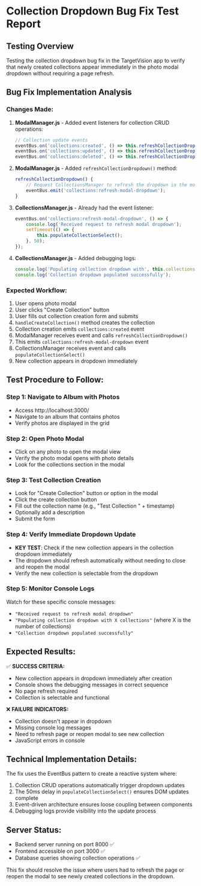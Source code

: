 # Collection Dropdown Bug Fix Test Report

## Testing Overview
Testing the collection dropdown bug fix in the TargetVision app to verify that newly created collections appear immediately in the photo modal dropdown without requiring a page refresh.

## Bug Fix Implementation Analysis

### Changes Made:

1. **ModalManager.js** - Added event listeners for collection CRUD operations:
   ```javascript
   // Collection update events
   eventBus.on('collections:created', () => this.refreshCollectionDropdown());
   eventBus.on('collections:updated', () => this.refreshCollectionDropdown());
   eventBus.on('collections:deleted', () => this.refreshCollectionDropdown());
   ```

2. **ModalManager.js** - Added `refreshCollectionDropdown()` method:
   ```javascript
   refreshCollectionDropdown() {
       // Request CollectionsManager to refresh the dropdown in the modal
       eventBus.emit('collections:refresh-modal-dropdown');
   }
   ```

3. **CollectionsManager.js** - Already had the event listener:
   ```javascript
   eventBus.on('collections:refresh-modal-dropdown', () => {
       console.log('Received request to refresh modal dropdown');
       setTimeout(() => {
           this.populateCollectionSelect();
       }, 50);
   });
   ```

4. **CollectionsManager.js** - Added debugging logs:
   ```javascript
   console.log('Populating collection dropdown with', this.collections.length, 'collections');
   console.log('Collection dropdown populated successfully');
   ```

### Expected Workflow:

1. User opens photo modal
2. User clicks "Create Collection" button
3. User fills out collection creation form and submits
4. `handleCreateCollection()` method creates the collection
5. Collection creation emits `collections:created` event
6. ModalManager receives event and calls `refreshCollectionDropdown()`
7. This emits `collections:refresh-modal-dropdown` event
8. CollectionsManager receives event and calls `populateCollectionSelect()`
9. New collection appears in dropdown immediately

## Test Procedure to Follow:

### Step 1: Navigate to Album with Photos
- Access http://localhost:3000/
- Navigate to an album that contains photos
- Verify photos are displayed in the grid

### Step 2: Open Photo Modal
- Click on any photo to open the modal view
- Verify the photo modal opens with photo details
- Look for the collections section in the modal

### Step 3: Test Collection Creation
- Look for "Create Collection" button or option in the modal
- Click the create collection button
- Fill out the collection name (e.g., "Test Collection " + timestamp)
- Optionally add a description
- Submit the form

### Step 4: Verify Immediate Dropdown Update
- **KEY TEST**: Check if the new collection appears in the collection dropdown immediately
- The dropdown should refresh automatically without needing to close and reopen the modal
- Verify the new collection is selectable from the dropdown

### Step 5: Monitor Console Logs
Watch for these specific console messages:
- `"Received request to refresh modal dropdown"`
- `"Populating collection dropdown with X collections"` (where X is the number of collections)
- `"Collection dropdown populated successfully"`

## Expected Results:

✅ **SUCCESS CRITERIA:**
- New collection appears in dropdown immediately after creation
- Console shows the debugging messages in correct sequence
- No page refresh required
- Collection is selectable and functional

❌ **FAILURE INDICATORS:**
- Collection doesn't appear in dropdown
- Missing console log messages
- Need to refresh page or reopen modal to see new collection
- JavaScript errors in console

## Technical Implementation Details:

The fix uses the EventBus pattern to create a reactive system where:
1. Collection CRUD operations automatically trigger dropdown updates
2. The 50ms delay in `populateCollectionSelect()` ensures DOM updates complete
3. Event-driven architecture ensures loose coupling between components
4. Debugging logs provide visibility into the update process

## Server Status:
- Backend server running on port 8000 ✅
- Frontend accessible on port 3000 ✅ 
- Database queries showing collection operations ✅

This fix should resolve the issue where users had to refresh the page or reopen the modal to see newly created collections in the dropdown.